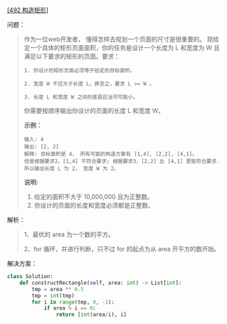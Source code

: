 [[492 构造矩形]](https://leetcode-cn.com/problems/construct-the-rectangle/)

问题：

> 作为一位web开发者， 懂得怎样去规划一个页面的尺寸是很重要的。 现给定一个具体的矩形页面面积，你的任务是设计一个长度为 L 和宽度为 W 且满足以下要求的矩形的页面。要求：
>
> ```
> 1. 你设计的矩形页面必须等于给定的目标面积。
> 
> 2. 宽度 W 不应大于长度 L，换言之，要求 L >= W 。
> 
> 3. 长度 L 和宽度 W 之间的差距应当尽可能小。
> ```
>
> 你需要按顺序输出你设计的页面的长度 L 和宽度 W。
>
> **示例：**
>
> ```
> 输入: 4
> 输出: [2, 2]
> 解释: 目标面积是 4， 所有可能的构造方案有 [1,4], [2,2], [4,1]。
> 但是根据要求2，[1,4] 不符合要求; 根据要求3，[2,2] 比 [4,1] 更能符合要求. 所以输出长度 L 为 2， 宽度 W 为 2。
> ```
>
> **说明:**
>
> 1. 给定的面积不大于 10,000,000 且为正整数。
> 2. 你设计的页面的长度和宽度必须都是正整数。



解析：

> 1、最优的 area 为一个数的平方。
>
> 2、for 循环，并进行判断，只不过 for 的起点为从 area 开平方的数开始。



解决方案：

```python
class Solution:
    def constructRectangle(self, area: int) -> List[int]:
        tmp = area ** 0.5
        tmp = int(tmp)
        for i in range(tmp, 0, -1):
            if area % i == 0:
                return [int(area/i), i]
```

